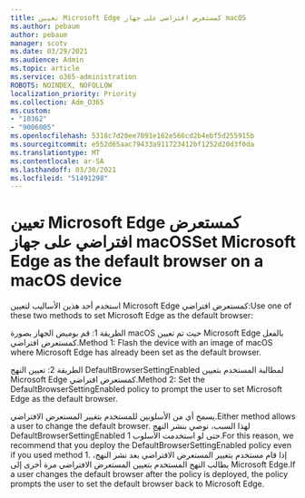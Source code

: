 ```yaml
---
title: تعيين Microsoft Edge كمستعرض افتراضي على جهاز macOS
ms.author: pebaum
author: pebaum
manager: scotv
ms.date: 03/29/2021
ms.audience: Admin
ms.topic: article
ms.service: o365-administration
ROBOTS: NOINDEX, NOFOLLOW
localization_priority: Priority
ms.collection: Adm_O365
ms.custom:
- "10362"
- "9006005"
ms.openlocfilehash: 5318c7d20ee7091e162e566cd2b4ebf5d255915b
ms.sourcegitcommit: e552d65aac79433a911723412bf1252d20d3f0da
ms.translationtype: MT
ms.contentlocale: ar-SA
ms.lasthandoff: 03/30/2021
ms.locfileid: "51491298"
---
```

# <a name="set-microsoft-edge-as-the-default-browser-on-a-macos-device"></a><span data-ttu-id="fc927-102">تعيين Microsoft Edge كمستعرض افتراضي على جهاز macOS</span><span class="sxs-lookup"><span data-stu-id="fc927-102">Set Microsoft Edge as the default browser on a macOS device</span></span>

<span data-ttu-id="fc927-103">استخدم أحد هذين الأساليب لتعيين Microsoft Edge كمستعرض افتراضي:</span><span class="sxs-lookup"><span data-stu-id="fc927-103">Use one of these two methods to set Microsoft Edge as the default browser:</span></span>

<span data-ttu-id="fc927-104">الطريقة 1: قم بوميض الجهاز بصورة macOS حيث تم تعيين Microsoft Edge بالفعل كمستعرض افتراضي.</span><span class="sxs-lookup"><span data-stu-id="fc927-104">Method 1: Flash the device with an image of macOS where Microsoft Edge has already been set as the default browser.</span></span>

<span data-ttu-id="fc927-105">الطريقة 2: تعيين النهج DefaultBrowserSettingEnabled لمطالبة المستخدم بتعيين Microsoft Edge كمستعرض افتراضي.</span><span class="sxs-lookup"><span data-stu-id="fc927-105">Method 2: Set the DefaultBrowserSettingEnabled policy to prompt the user to set Microsoft Edge as the default browser.</span></span>

<span data-ttu-id="fc927-106">يسمح أي من الأسلوبين للمستخدم بتغيير المستعرض الافتراضي.</span><span class="sxs-lookup"><span data-stu-id="fc927-106">Either method allows a user to change the default browser.</span></span> <span data-ttu-id="fc927-107">لهذا السبب، نوصي بنشر النهج DefaultBrowserSettingEnabled حتى لو استخدمت الأسلوب 1.</span><span class="sxs-lookup"><span data-stu-id="fc927-107">For this reason, we recommend that you deploy the DefaultBrowserSettingEnabled policy even if you used method 1.</span></span> <span data-ttu-id="fc927-108">إذا قام مستخدم بتغيير المستعرض الافتراضي بعد نشر النهج، يطالب النهج المستخدم بتعيين المستعرض الافتراضي مرة أخرى إلى Microsoft Edge.</span><span class="sxs-lookup"><span data-stu-id="fc927-108">If a user changes the default browser after the policy is deployed, the policy prompts the user to set the default browser back to Microsoft Edge.</span></span>
